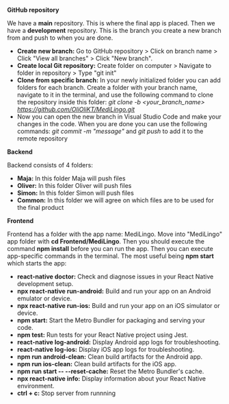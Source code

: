 **GitHub repository**

We have a **main** repository. This is where the final app is placed. Then we have a **development** repository. This is the branch you create a new branch from and push to when you are done.

 - **Create new branch:** Go to GitHub repository > Click on branch name > Click "View all branches" > Click "New branch".
 - **Create local Git repository:** Create folder on computer > Navigate to folder in repository > Type "git init"
 - **Clone from specific branch:** In your newly initialized folder you can add folders for each branch. Create a folder with your branch name, navigate to it in the terminal, and use the following command to clone the repository inside this folder: *git clone -b <your_branch_name> https://github.com/OliOliKT/MediLingo.git*
 - Now you can open the new branch in Visual Studio Code and make your changes in the code. When you are done you can use the following commands: *git commit -m "message"* and *git push* to add it to the remote repository

**Backend**

Backend consists of 4 folders:
 - **Maja:** In this folder Maja will push files
 - **Oliver:** In this folder Oliver will push files
 - **Simon:** In this folder Simon will push files
 - **Common:** In this folder we will agree on which files are to be used for the final product

**Frontend**

Frontend has a folder with the app name: MediLingo. Move into "MediLingo" app folder with **cd Frontend/MediLingo**. Then you should execute the command **npm install** before you can run the app. Then you can execute app-specific commands in the terminal. The most useful being **npm start** which starts the app:
 - **react-native doctor:** Check and diagnose issues in your React Native development setup.
 - **npx react-native run-android:**	Build and run your app on an Android emulator or device.
 - **npx react-native run-ios:**	Build and run your app on an iOS simulator or device.
 - **npm start:**	Start the Metro Bundler for packaging and serving your code.
 - **npm test:**	Run tests for your React Native project using Jest.
 - **react-native log-android:**	Display Android app logs for troubleshooting.
 - **react-native log-ios:**	Display iOS app logs for troubleshooting.
 - **npm run android-clean:**	Clean build artifacts for the Android app.
 - **npm run ios-clean:**	Clean build artifacts for the iOS app.
 - **npm run start -- --reset-cache:**	Reset the Metro Bundler's cache.
 - **npx react-native info:**	Display information about your React Native environment.
 - **ctrl + c:**	Stop server from runnning
